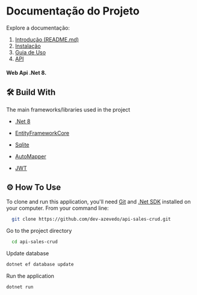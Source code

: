 # Documentação do Projeto

Explore a documentação:

1. [Introdução (README.md)](../README.md)
2. [Instalação](INSTALL.md)
3. [Guia de Uso](USAGE.md)
4. [API](API.md)




#### Web Api .Net 8.
## 🛠 Build With

The main frameworks/libraries used in the project

- [.Net 8](https://dotnet.microsoft.com/pt-br/download/dotnet/8.0)

- [EntityFrameworkCore](https://www-1.nuget.org/packages/Microsoft.EntityFrameworkCore.SqlServer/6.0.29)

- [Sqlite](https://sqlitebrowser.org/)

- [AutoMapper](https://automapper.org/)

- [JWT](https://jwt.io/)


## ⚙ How To Use

To clone and run this application, you'll need [Git](https://git-scm.com/downloads) and [.Net SDK](https://dotnet.microsoft.com/pt-br/download/dotnet/8.0) installed on your computer. 
From your command line:

```bash
  git clone https://github.com/dev-azevedo/api-sales-crud.git
```

Go to the project directory

```bash
  cd api-sales-crud
```

Update database

```bash
dotnet ef database update
```

Run the application

```bash
dotnet run
```